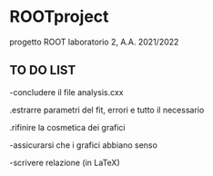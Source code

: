# ROOTproject
progetto ROOT laboratorio 2, A.A. 2021/2022
## TO DO LIST
-concludere il file analysis.cxx

  .estrarre parametri del fit, errori e tutto il necessario
  
  .rifinire la cosmetica dei grafici

-assicurarsi che i grafici abbiano senso

-scrivere relazione (in LaTeX)
